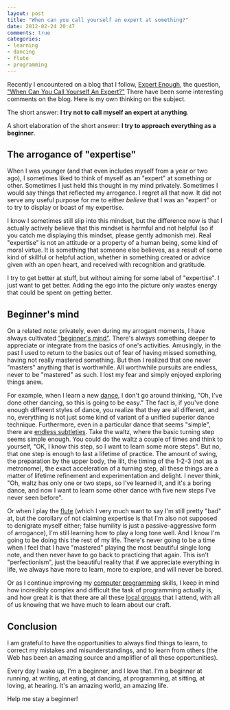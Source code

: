 ```yaml
---
layout: post
title: "When can you call yourself an expert at something?"
date: 2012-02-24 20:47
comments: true
categories:
- learning
- dancing
- flute
- programming
---
```

Recently I encountered on a blog that I follow, [Expert Enough](http://expertenough.com), the question, ["When Can You Call Yourself An Expert?"](http://expertenough.com/1594/call-yourself-an-expert) There have been some interesting comments on the blog. Here is my own thinking on the subject.

<!--more-->

The short answer: **I try not to call myself an expert at anything**.

A short elaboration of the short answer: **I try to approach everything as a beginner**.

## The arrogance of "expertise"

When I was younger (and that even includes myself from a year or two ago), I sometimes liked to think of myself as an "expert" at something or other. Sometimes I just held this thought in my mind privately. Sometimes I would say things that reflected my arrogance. I regret all that now. It did not serve any useful purpose for me to either *believe* that I was an "expert" or to try to display or boast of my expertise.

I know I sometimes still slip into this mindset, but the difference now is that I actually actively believe that this mindset is harmful and not helpful (so if you catch me displaying this mindset, please gently admonish me). Real "expertise" is not an attitude or a property of a human being, some kind of moral virtue. It is something that someone else believes, as a result of some kind of skillful or helpful action, whether in something created or advice given with an open heart, and received with recognition and gratitude.

I try to get better at stuff, but without aiming for some label of "expertise". I just want to get better. Adding the ego into the picture only wastes energy that could be spent on getting better.

## Beginner's mind

On a related note: privately, even during my arrogant moments, I have always cultivated ["beginner's mind"](http://en.wikipedia.org/wiki/Shoshin). There's always something deeper to appreciate or integrate from the basics of one's activities. Amusingly, in the past I used to return to the basics out of fear of having missed something, having not really mastered something. But then I realized that one never "masters" anything that is worthwhile. All worthwhile pursuits are endless, never to be "mastered" as such. I lost my fear and simply enjoyed exploring things anew.

For example, when I learn a new [dance](http://franklinchen.com/blog/categories/dancing/), I don't go around thinking, "Oh, I've done other dancing, so this is going to be easy." The fact is, if you've done enough different styles of dance, you realize that they are all different, and no, everything is not just some kind of variant of a unified superior dance technique. Furthermore, even in a particular dance that seems "simple", there are [endless subtleties](http://www.newyorklifecoaching.com/2011/08/10/once-a-beginner-always-a-beginner-why-its-okay-to-be-a-novice). Take the waltz, where the basic turning step seems simple enough. You could do the waltz a couple of times and think to yourself, "OK, I know this step, so I want to learn some more steps". But no, that one step is enough to last a lifetime of practice. The amount of swing, the preparation by the upper body, the lilt, the timing of the 1-2-3 (not as a metronome), the exact acceleration of a turning step, all these things are a matter of lifetime refinement and experimentation and delight. I never think, "Oh, waltz has only one or two steps, so I've learned it, and it's a boring dance, and now I want to learn some other dance with five new steps I've never seen before".

Or when I play the [flute](http://franklinchen.com/blog/categories/flute/) (which I very much want to say I'm still pretty "bad" at, but the corollary of not claiming expertise is that I'm also not supposed to denigrate myself either; false humility is just a passive-aggressive form of arrogance), I'm still learning how to play a long tone well. And I know I'm going to be doing this the rest of my life. There's never going to be a time when I feel that I have "mastered" playing the most beautiful single long note, and then never have to go back to practicing that again. This isn't "perfectionism", just the beautiful reality that if we appreciate everything in life, we always have more to learn, more to explore, and will never be bored.

Or as I continue improving my [computer programming](http://franklinchen.com/blog/categories/programming/) skills, I keep in mind how incredibly complex and difficult the task of programming actually is, and how great it is that there are all these [local groups](http://franklinchen.com/blog/2011/10/16/pittsburgh-software-developer-communities/) that I attend, with all of us knowing that we have much to learn about our craft.

## Conclusion

I am grateful to have the opportunities to always find things to learn, to correct my mistakes and misunderstandings, and to learn from others (the Web has been an amazing source and amplifier of all these opportunities).

Every day I wake up, I'm a beginner, and I love that. I'm a beginner at running, at writing, at eating, at dancing, at programming, at sitting, at loving, at hearing. It's an amazing world, an amazing life.

Help me stay a beginner!
